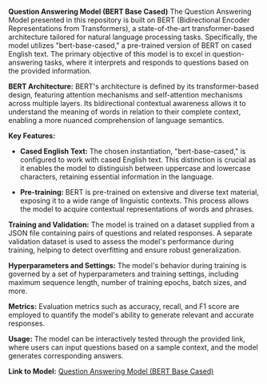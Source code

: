 **Question Answering Model (BERT Base Cased)**
The Question Answering Model presented in this repository is built on BERT (Bidirectional Encoder Representations from Transformers), a state-of-the-art transformer-based architecture tailored for natural language processing tasks. Specifically, the model utilizes "bert-base-cased," a pre-trained version of BERT on cased English text. The primary objective of this model is to excel in question-answering tasks, where it interprets and responds to questions based on the provided information.

**BERT Architecture:**
BERT's architecture is defined by its transformer-based design, featuring attention mechanisms and self-attention mechanisms across multiple layers. Its bidirectional contextual awareness allows it to understand the meaning of words in relation to their complete context, enabling a more nuanced comprehension of language semantics.

**Key Features:**
- **Cased English Text:**
  The chosen instantiation, "bert-base-cased," is configured to work with cased English text. This distinction is crucial as it enables the model to distinguish between uppercase and lowercase characters, retaining essential information in the language.

- **Pre-training:**
  BERT is pre-trained on extensive and diverse text material, exposing it to a wide range of linguistic contexts. This process allows the model to acquire contextual representations of words and phrases.

**Training and Validation:**
The model is trained on a dataset supplied from a JSON file containing pairs of questions and related responses. A separate validation dataset is used to assess the model's performance during training, helping to detect overfitting and ensure robust generalization.

**Hyperparameters and Settings:**
The model's behavior during training is governed by a set of hyperparameters and training settings, including maximum sequence length, number of training epochs, batch sizes, and more.

**Metrics:**
Evaluation metrics such as accuracy, recall, and F1 score are employed to quantify the model's ability to generate relevant and accurate responses.

**Usage:**
The model can be interactively tested through the provided link, where users can input questions based on a sample context, and the model generates corresponding answers.

**Link to Model:**
[Question Answering Model (BERT Base Cased)](https://amiruzzaman-bert-base-cased.hf.space/#question-answering-model-bert-base-cased)
